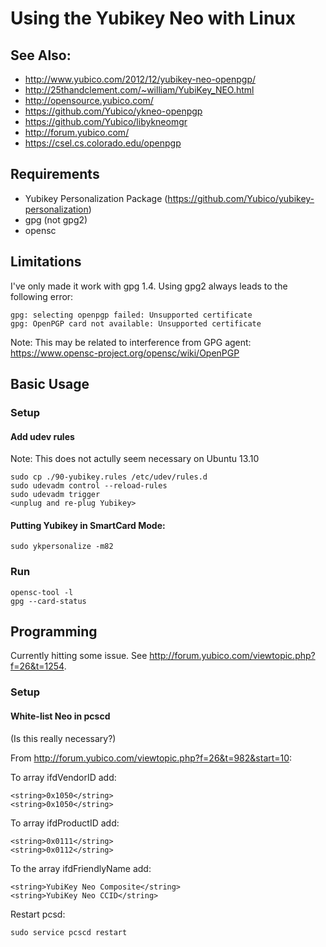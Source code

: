 # Using the Yubikey Neo with Linux

## See Also:

* http://www.yubico.com/2012/12/yubikey-neo-openpgp/
* http://25thandclement.com/~william/YubiKey_NEO.html
* http://opensource.yubico.com/
* https://github.com/Yubico/ykneo-openpgp
* https://github.com/Yubico/libykneomgr
* http://forum.yubico.com/
* https://csel.cs.colorado.edu/openpgp

## Requirements

* Yubikey Personalization Package
(https://github.com/Yubico/yubikey-personalization)
* gpg (not gpg2)
* opensc

## Limitations

I've only made it work with gpg 1.4. Using gpg2 always leads to the
following error:

    gpg: selecting openpgp failed: Unsupported certificate
    gpg: OpenPGP card not available: Unsupported certificate

Note: This may be related to interference from GPG agent:
https://www.opensc-project.org/opensc/wiki/OpenPGP

## Basic Usage

### Setup

#### Add udev rules

Note: This does not actully seem necessary on Ubuntu 13.10

    sudo cp ./90-yubikey.rules /etc/udev/rules.d
    sudo udevadm control --reload-rules
    sudo udevadm trigger
    <unplug and re-plug Yubikey>

#### Putting Yubikey in SmartCard Mode:

    sudo ykpersonalize -m82

### Run

    opensc-tool -l
    gpg --card-status

## Programming

Currently hitting some issue. See
http://forum.yubico.com/viewtopic.php?f=26&t=1254.

### Setup

#### White-list Neo in pcscd

(Is this really necessary?)

From http://forum.yubico.com/viewtopic.php?f=26&t=982&start=10:

To array ifdVendorID add:

    <string>0x1050</string>
    <string>0x1050</string>

To array ifdProductID add:

    <string>0x0111</string>
    <string>0x0112</string>

To the array ifdFriendlyName add:

    <string>YubiKey Neo Composite</string>
    <string>YubiKey Neo CCID</string>

Restart pcsd:

    sudo service pcscd restart
